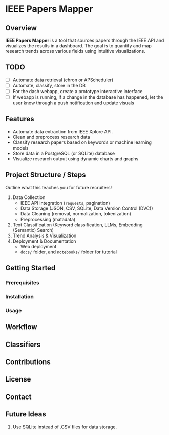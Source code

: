# IEEE Papers Mapper

## Overview

**IEEE Papers Mapper** is a tool that sources papers through the IEEE API and visualizes the results in a dashboard. The goal is to quantify and map research trends across various fields using intuitive visualizations.

## TODO

- [ ] Automate data retrieval (chron or APScheduler)
- [ ] Automate, classify, store in the DB
- [ ] For the dash webapp, create a prototype interactive interface
- [ ] If webapp is running, if a change in the database has happened, let the user know through a push notification and update visuals

## Features

- Automate data extraction from IEEE Xplore API.
- Clean and preprocess research data
- Classify research papers based on keywords or machine learning models
- Store data in a PostgreSQL (or SQLite) database
- Visualize research output using dynamic charts and graphs

## Project Structure / Steps

Outline what this teaches you for future recruiters!

1. Data Collection
    - IEEE API Integration (`requests`, pagination)
    - Data Storage (JSON, CSV, SQLite, Data Version Control (DVC))
    - Data Cleaning (removal, normalization, tokenization)
    - Preprocessing (matadata)
2. Text Classification (Keyword classification, LLMs, Embedding (Semantic) Search)
3. Trend Analysis & Visualization
4. Deployment & Documentation
    - Web deployment
    - `docs/` folder, and `notebooks/` folder for tutorial

## Getting Started

### Prerequisites

### Installation

### Usage

## Workflow

## Classifiers

## Contributions

## License

## Contact

## Future Ideas

1. Use SQLite instead of .CSV files for data storage.
